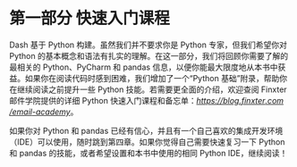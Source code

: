 # <samp class="SANS_Futura_Std_Bold_Condensed_B_11">第一部分</samp> <samp class="SANS_Dogma_OT_Bold_B_11">快速入门课程</samp>

Dash 基于 Python 构建。虽然我们并不要求你是 Python 专家，但我们希望你对 Python 的基本概念和语法有扎实的理解。在这一部分，我们将回顾你需要了解的最相关的 Python、PyCharm 和 pandas 信息，以便你能最大限度地从本书中获益。如果你在阅读代码时感到困难，我们增加了一个“Python 基础”附录，帮助你在继续阅读之前提升一些 Python 技能。若需要更全面的介绍，欢迎查阅 Finxter 邮件学院提供的详细 Python 快速入门课程和备忘单：[*https://<wbr>blog<wbr>.finxter<wbr>.com<wbr>/email<wbr>-academy*](https://blog.finxter.com/email-academy)。

如果你对 Python 和 pandas 已经有信心，并且有一个自己喜欢的集成开发环境（IDE）可以使用，随时跳到第四章。如果你觉得自己需要快速复习一下 Python 和 pandas 的技能，或者希望设置和本书中使用的相同 Python IDE，继续阅读！
